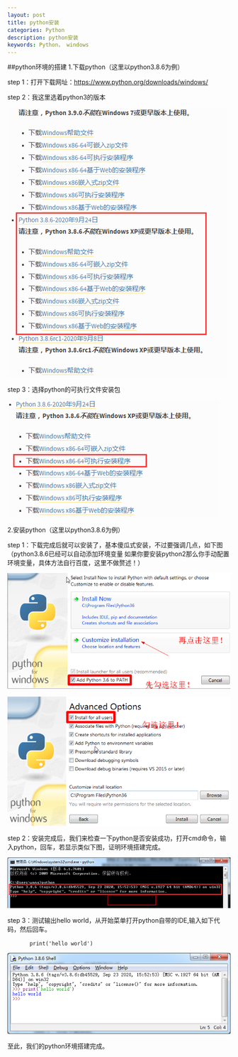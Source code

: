 ```yaml
---
layout: post
title: python安装
categories: Python
description: python安装
keywords: Python， windows
---
```


##python环境的搭建
1.下载python（这里以python3.8.6为例）

step 1：打开下载网址：https://www.python.org/downloads/windows/

step 2：我这里选着python3的版本

![](/images/posts/python/python.png)

step 3：选择python的可执行文件安装包

![](/images/posts/python/python0.png)


2.安装python（这里以python3.8.6为例）

step 1：下载完成后就可以安装了，基本傻瓜式安装，不过要强调几点，如下图（python3.8.6已经可以自动添加环境变量                     如果你要安装python2那么你手动配置环境变量，具体方法自行百度，这里不做赘述！）

![](/images/posts/python/python1.png)

![](/images/posts/python/python2.png)

step 2：安装完成后，我们来检查一下python是否安装成功，打开cmd命令，输入python，回车，若显示类似下图，证明环境搭建完成。

![](/images/posts/python/python3.png)

step 3：测试输出hello world，从开始菜单打开python自带的IDE,输入如下代码，然后回车。

           print('hello world')

![](/images/posts/python/python4.png)

至此，我们的python环境搭建完成。


